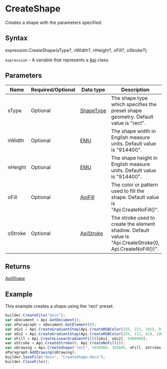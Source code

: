 # CreateShape

Creates a shape with the parameters specified.

## Syntax

expression.CreateShape(sType?, nWidth?, nHeight?, oFill?, oStroke?);

`expression` - A variable that represents a [Api](../Api.md) class.

## Parameters

| **Name** | **Required/Optional** | **Data type** | **Description** |
| ------------- | ------------- | ------------- | ------------- |
| sType | Optional | [ShapeType](../../../Enumerations/ShapeType.md) | The shape type which specifies the preset shape geometry. Default value is "rect". |
| nWidth | Optional | [EMU](../../../Enumerations/Emu.md) | The shape width in English measure units. Default value is "914400". |
| nHeight | Optional | [EMU](../../../Enumerations/Emu.md) | The shape height in English measure units. Default value is "914400". |
| oFill | Optional | [ApiFill](../../ApiFill/ApiFill.md) | The color or pattern used to fill the shape. Default value is "Api.CreateNoFill()". |
| oStroke | Optional | [ApiStroke](../../ApiStroke/ApiStroke.md) | The stroke used to create the element shadow. Default value is "Api.CreateStroke(0, Api.CreateNoFill())". |

## Returns

[ApiShape](../../ApiShape/ApiShape.md)

## Example

This example creates a shape using the 'rect' preset.

```javascript
builder.CreateFile("docx");
var oDocument = Api.GetDocument();
var oParagraph = oDocument.GetElement(0);
var oGs1 = Api.CreateGradientStop(Api.CreateRGBColor(255, 213, 191), 0);
var oGs2 = Api.CreateGradientStop(Api.CreateRGBColor(255, 111, 61), 100000);
var oFill = Api.CreateLinearGradientFill([oGs1, oGs2], 5400000);
var oStroke = Api.CreateStroke(0, Api.CreateNoFill());
var oDrawing = Api.CreateShape("rect", 5930900, 395605, oFill, oStroke);
oParagraph.AddDrawing(oDrawing);
builder.SaveFile("docx", "CreateShape.docx");
builder.CloseFile();
```